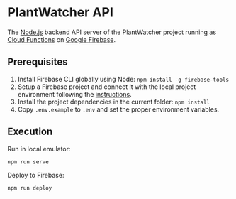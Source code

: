 # PlantWatcher API

The [Node.js](https://nodejs.org/) backend API server of the PlantWatcher project running as [Cloud Functions](https://firebase.google.com/docs/functions) on [Google Firebase](https://firebase.google.com/).

## Prerequisites

1. Install Firebase CLI globally using Node: `npm install -g firebase-tools`
2. Setup a Firebase project and connect it with the local project environment following the [instructions](https://firebase.google.com/docs/admin/setup).
3. Install the project dependencies in the current folder: `npm install`
4. Copy `.env.example` to `.env` and set the proper environment variables.

## Execution

Run in local emulator:

```
npm run serve
```

Deploy to Firebase:

```
npm run deploy
```
